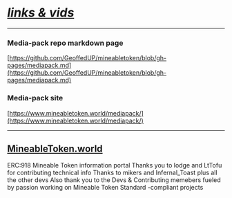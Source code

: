 # [***links & vids***](https://github.com/GeoffedUP/mineabletoken/blob/gh-pages/links.md)
-----------------------------------------------------------

### Media-pack repo markdown page
[https://github.com/GeoffedUP/mineabletoken/blob/gh-pages/mediapack.md](https://github.com/GeoffedUP/mineabletoken/blob/gh-pages/mediapack.md)

### Media-pack site
[https://www.mineabletoken.world/mediapack/](https://www.mineabletoken.world/mediapack/)

______________________________________________________________________________________________


## [MineableToken.world](http://mineabletoken.world)

ERC:918 Mineable Token information portal
Thanks you to lodge and LtTofu for contributing technical info
Thanks to mikers and Infernal_Toast plus all the other devs
Also thank you to the Devs & Contributing memebers fueled by passion working on Mineable Token Standard -compliant projects
